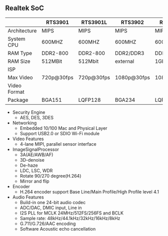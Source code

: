 Realtek SoC
-----------

|              | RTS3901    | RTS3901L   | RTS3902     | RTS3902L    | RTS3903    | RTS3904     | RTS390X   |
|--------------|------------|------------|-------------|-------------|------------|-------------|-----------|
| Architecture | MIPS       | MIPS       | MIPS        | MIPS        | MIPS       | MIPS        | ARM       |
| System CPU   | 600MHZ     | 600MHZ     | 600MHZ      | 600MHZ      | 600MHZ     | 600MHZ      |           |
| RAM Type     | DDR2-800   | DDR2-800   | DDR2/DDR3   | DDR3        | DDR2       | DDR3        |           |
| RAM Size     | 512MBit    | 512Mbit    | external    | 1Gbit       | 512Mbit    | 1Gbit       |           |
| ISP          |            |            |             |             | RGB+IR     | RGB+IR      | RGB+IR    |
| Max Video    | 720p@30fps | 720p@30fps | 1080p@30fps | 1080p@30fps | 720p@30fps | 1080p@30fps |           |
| Video Format |            |            |             |             |            |             | H265/HEVC |
| Package      | BGA151     | LQFP128    | BGA234      | LQFP128     |            |             |           |

- Security Engine
  - AES, DES, 3DES
- Networking
  - Embedded 10/100 Mac and Physical Layer
  - Support USB2.0 or SDIO Wi-Fi module
- Video Features
  - 4-lane MIPI, parallel sensor interface
- ImageSignalProcessor
  - 3A(AE/AWB/AF)
  - 3D-denoise
  - De-haze
  - LDC, LSC, WDR
  - Rotate 90/270 degree(H.264)
  - Mirror and flip
- Encoder
  - H.264 encoder support Base Line/Main Profile/High Profile level 4.1
- Audio Features
  - Build-in one 24-bit audio codec
  - ADC/DAC, DMIC input, Line in
  - I2S PLL for MCLK 24MHz/512FS/256FS and BCLK
  - Sample rate: 48kHz/44.1kHz/32kHz/16kHz/8kHz
  - G.711/G.726/AAC encoding
  - Software Acoustic echo cancellation
